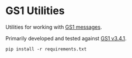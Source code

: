 # GS1 Utilities

Utilities for working with [GS1 messages](https://www.gs1.org/standards/edi/gs1-xml).

Primarily developed and tested against [GS1 v3.4.1](https://www.gs1.org/standards/gs1-xml/3-4-1).

```
pip install -r requirements.txt
```
